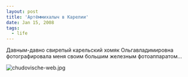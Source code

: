 ```yaml
---
layout: post
title: 'Артёммихалыч в Карелии'
date: Jan 15, 2008
tags:
  - life
---
```


Давным-давно свирепый карельский хомяк Ольгавладимировна фотографировала меня своим большим железным фотоаппаратом…

![chudovische-web.jpg](upload://chudovische-web.jpg)

